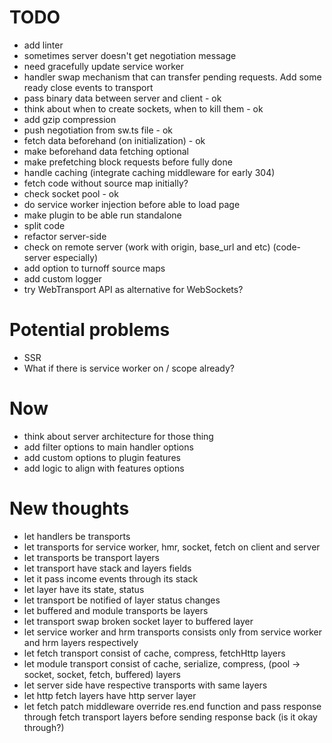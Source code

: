 # TODO

- add linter
- sometimes server doesn't get negotiation message
- need gracefully update service worker
- handler swap mechanism that can transfer pending requests. Add some ready close events to transport
- pass binary data between server and client - ok
- think about when to create sockets, when to kill them - ok
- add gzip compression
- push negotiation from sw.ts file - ok
- fetch data beforehand (on initialization) - ok
- make beforehand data fetching optional
- make prefetching block requests before fully done
- handle caching (integrate caching middleware for early 304)
- fetch code without source map initially?
- check socket pool - ok
- do service worker injection before able to load page
- make plugin to be able run standalone
- split code
- refactor server-side
- check on remote server (work with origin, base_url and etc) (code-server especially)
- add option to turnoff source maps
- add custom logger
- try WebTransport API as alternative for WebSockets?
 
# Potential problems

- SSR
- What if there is service worker on / scope already?

# Now

<!-- - create SerializableTransport and pass Socket transport in it
- move serialize logic from transport handler
- main handler must consists of buffered, fetch(transport) and module(transport) handlers
- make HttpFetchTransport do direct fetches and use eventTarget to trigger waits
- make main handlers be compatible with fetch api to substitute fetch when can not use own service worker
- write transfer logic to swap handlers on transport info change
- caching logic must stay on handler side
- compression logic may be on transport side -->

- think about server architecture for those thing
- add filter options to main handler options
- add custom options to plugin features
- add logic to align with features options


# New thoughts

- let handlers be transports
- let transports for service worker, hmr, socket, fetch on client and server
- let transports be transport layers
- let transport have stack and layers fields
- let it pass income events through its stack
- let layer have its state, status
- let transport be notified of layer status changes
- let buffered and module transports be layers
- let transport swap broken socket layer to buffered layer
- let service worker and hrm transports consists only from service worker and hrm layers respectively
- let fetch transport consist of cache, compress, fetchHttp layers
- let module transport consist of cache, serialize, compress, (pool -> socket, socket, fetch, buffered) layers
- let server side have respective transports with same layers
- let http fetch layers have http server layer
- let fetch patch middleware override res.end function and pass response through fetch transport layers before sending response back (is it okay through?)
